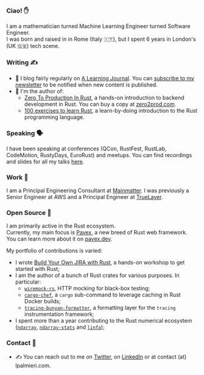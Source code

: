 ### Ciao! ✋

I am a mathematician turned Machine Learning Engineer turned Software Engineer.  
I was born and raised in in Rome (Italy 🇮🇹), but I spent 6 years in London's (UK 🇬🇧) tech scene.

### Writing ✍️ 
- 💬 I blog fairly regularly on [A Learning Journal](https://lpalmieri.com). You can [subscribe to my newsletter](https://www.lpalmieri.com/subscribe/) to be notified when new content is published.
- 📕 I'm the author of:
  - [Zero To Production In Rust](https://zero2prod.com), a hands-on introduction to backend development in Rust. You can buy a copy at [zero2prod.com](https://zero2prod.com).
  - [100 exercises to learn Rust](https://rust-exercises.com), a learn-by-doing introduction to the Rust programming language.

### Speaking 🗣️
I have been speaking at conferences (QCon, RustFest, RustLab, CodeMotion, RustyDays, EuroRust) and meetups.
You can find recordings and slides for all my talks [here](https://www.lpalmieri.com/talks/).

### Work 💸
I am a Principal Engineering Consultant at [Mainmatter](https://mainmatter.com). I was previously a Senior Engineer at AWS and a Principal Engineer at [TrueLayer](https://truelayer.com).  

### Open Source 🦀
I am primarily active in the Rust ecosystem.  
Currently, my main focus is [Pavex](https://github.com/LukeMathWalker/pavex), a new breed of Rust web framework. You can learn more about it on [pavex.dev](pavex.dev).

My portfolio of contributions is varied:

- I wrote [Build Your Own JIRA with Rust](https://github.com/LukeMathWalker/build-your-own-jira-with-rust/), a hands-on workshop to get started with Rust;
- I am the author of a bunch of Rust crates for various purposes. In particular:
  - [`wiremock-rs`](https://github.com/LukeMathWalker/wiremock-rs), HTTP mocking for black-box testing;
  - [`cargo-chef`](https://www.lpalmieri.com/posts/fast-rust-docker-builds/), a `cargo` sub-command to leverage caching in Rust Docker builds;
  - [`tracing-bunyan-formatter`](https://github.com/LukeMathWalker/tracing-bunyan-formatter), a formatting layer for the `tracing` instrumentation framework;
- I spent more than a year contributing to the Rust numerical ecosystem ([`ndarray`](https://github.com/rust-ndarray/ndarray), [`ndarray-stats`](https://github.com/rust-ndarray/ndarray-stats) and [`linfa`](https://github.com/rust-ml/linfa/));

### Contact 🤝

* ✍️ You can reach out to me on [Twitter](https://twitter.com/algo_luca), on [LinkedIn](https://www.linkedin.com/in/luca-palmieri/) or at contact (at) lpalmieri.com.  
